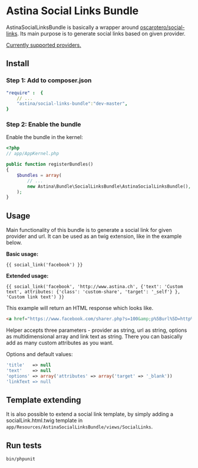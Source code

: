 # Astina Social Links Bundle

AstinaSocialLinksBundle is basically a wrapper around [oscarotero/social-links](https://github.com/oscarotero/social-links). Its main purpose is to generate social links based on given provider.

[Currently supported providers.](https://github.com/oscarotero/social-links/tree/master#providers-supported)

## Install

### Step 1: Add to composer.json

``` yml
"require" :  {
    // ...
    "astina/social-links-bundle":"dev-master",
}
```

### Step 2: Enable the bundle

Enable the bundle in the kernel:

``` php
<?php
// app/AppKernel.php

public function registerBundles()
{
    $bundles = array(
        // ...
        new Astina\Bundle\SocialLinksBundle\AstinaSocialLinksBundle(),
    );
}
```

## Usage

Main functionality of this bundle is to generate a social link for given provider and url. It can be used as an twig extension, like in the example below.

**Basic usage:**

``` twig
{{ social_link('facebook') }}
```

**Extended usage:**

``` twig
{{ social_link('facebook', 'http://www.astina.ch', {'text': 'Custom text', attributes: {'class': 'custom-share', 'target': '_self'} }, 'Custom link text') }}
```

This example will return an HTML response which looks like.

``` html
<a href="https://www.facebook.com/sharer.php?s=100&amp;p%5Burl%5D=http%3A%2F%2Fwww.astina.ch" class="custom-share" target="_self"></a>
```

Helper accepts three parameters - provider as string, url as string, options as multidimensional array and link text as string. There you can basically add as many custom attributes as you want.

Options and default values:

``` php
'title'   => null
'text'    => null
'options' => array('attributes' => array('target' => '_blank'))
'linkText => null
```

## Template extending

It is also possible to extend a social link template, by simply adding a socialLink.html.twig template in `app/Resources/AstinaSocialLinksBundle/views/SocialLinks`.

## Run tests

``` bash
bin/phpunit
```
